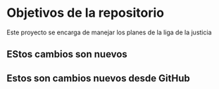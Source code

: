 # Objetivos de la repositorio

Este proyecto se encarga de manejar los planes de la liga de la justicia

## EStos cambios son nuevos

## Estos son cambios nuevos desde GitHub
